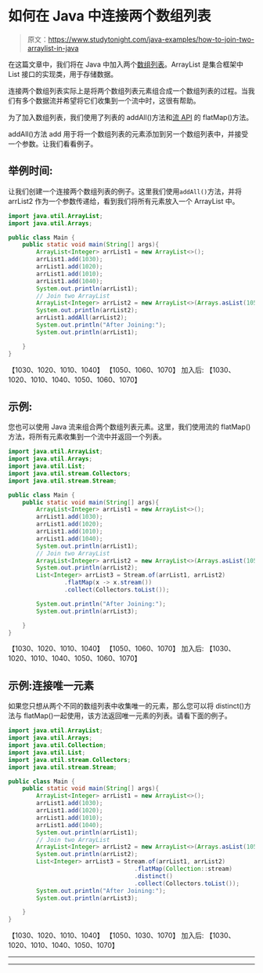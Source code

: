 # 如何在 Java 中连接两个数组列表

> 原文：<https://www.studytonight.com/java-examples/how-to-join-two-arraylist-in-java>

在这篇文章中，我们将在 Java 中加入两个[数组列表](https://www.studytonight.com/java/arraylist-in-collection-framework.php)。ArrayList 是集合框架中 List 接口的实现类，用于存储数据。

连接两个数组列表实际上是将两个数组列表元素组合成一个数组列表的过程。当我们有多个数据流并希望将它们收集到一个流中时，这很有帮助。

为了加入数组列表，我们使用了列表的 addAll()方法和[流 API](https://www.studytonight.com/java-8/java-8-stream-api) 的 flatMap()方法。

addAll()方法 add 用于将一个数组列表的元素添加到另一个数组列表中，并接受一个参数。让我们看看例子。

## 举例时间:

让我们创建一个连接两个数组列表的例子。这里我们使用`addAll()`方法，并将 arrList2 作为一个参数传递给，看到我们将所有元素放入一个 ArrayList 中。

```java
import java.util.ArrayList;
import java.util.Arrays;

public class Main {
	public static void main(String[] args){
		ArrayList<Integer> arrList1 = new ArrayList<>();
		arrList1.add(1030);
		arrList1.add(1020);
		arrList1.add(1010);
		arrList1.add(1040);
		System.out.println(arrList1);
		// Join two ArrayList
		ArrayList<Integer> arrList2 = new ArrayList<>(Arrays.asList(1050,1060,1070));
		System.out.println(arrList2);
		arrList1.addAll(arrList2);
		System.out.println("After Joining:");
		System.out.println(arrList1);

	}
}
```

【1030、1020、1010、1040】
【1050、1060、1070】
加入后:
【1030、1020、1010、1040、1050、1060、1070】

## 示例:

您也可以使用 Java 流来组合两个数组列表元素。这里，我们使用流的 flatMap()方法，将所有元素收集到一个流中并返回一个列表。

```java
import java.util.ArrayList;
import java.util.Arrays;
import java.util.List;
import java.util.stream.Collectors;
import java.util.stream.Stream;

public class Main {
	public static void main(String[] args){
		ArrayList<Integer> arrList1 = new ArrayList<>();
		arrList1.add(1030);
		arrList1.add(1020);
		arrList1.add(1010);
		arrList1.add(1040);
		System.out.println(arrList1);
		// Join two ArrayList
		ArrayList<Integer> arrList2 = new ArrayList<>(Arrays.asList(1050,1060,1070));
		System.out.println(arrList2);
        List<Integer> arrList3 = Stream.of(arrList1, arrList2)
                .flatMap(x -> x.stream())
                .collect(Collectors.toList());

		System.out.println("After Joining:");
		System.out.println(arrList3);

	}
}
```

【1030、1020、1010、1040】
【1050、1060、1070】
加入后:
【1030、1020、1010、1040、1050、1060、1070】

## 示例:连接唯一元素

如果您只想从两个不同的数组列表中收集唯一的元素，那么您可以将 distinct()方法与 flatMap()一起使用，该方法返回唯一元素的列表。请看下面的例子。

```java
import java.util.ArrayList;
import java.util.Arrays;
import java.util.Collection;
import java.util.List;
import java.util.stream.Collectors;
import java.util.stream.Stream;

public class Main {
	public static void main(String[] args){
		ArrayList<Integer> arrList1 = new ArrayList<>();
		arrList1.add(1030);
		arrList1.add(1020);
		arrList1.add(1010);
		arrList1.add(1040);
		System.out.println(arrList1);
		// Join two ArrayList
		ArrayList<Integer> arrList2 = new ArrayList<>(Arrays.asList(1050,1030,1070));
		System.out.println(arrList2);
		List<Integer> arrList3 = Stream.of(arrList1, arrList2)
									.flatMap(Collection::stream)
									.distinct()
									.collect(Collectors.toList());
		System.out.println("After Joining:");
		System.out.println(arrList3);

	}
}
```

【1030、1020、1010、1040】
【1050、1030、1070】
加入后:
【1030、1020、1010、1040、1050、1070】

* * *

* * *